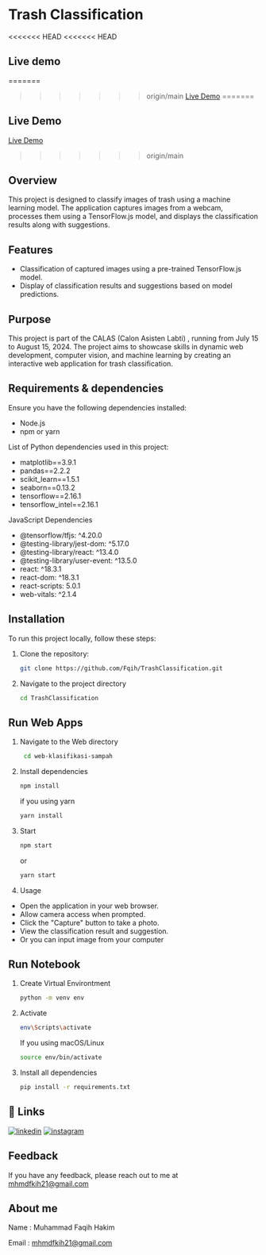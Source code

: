 # Trash Classification

<<<<<<< HEAD
<<<<<<< HEAD

## Live demo

=======
>>>>>>> origin/main
[Live Demo](https://trashclassification21.vercel.app)
=======
## Live Demo

[Live Demo](https://trash-classification21.vercel.app)
>>>>>>> origin/main


## Overview

This project is designed to classify images of trash using a machine learning model. The application captures images from a webcam, processes them using a TensorFlow.js model, and displays the classification results along with suggestions.

## Features

- Classification of captured images using a pre-trained TensorFlow.js model.
- Display of classification results and suggestions based on model predictions.

## Purpose

This project is part of the CALAS (Calon Asisten Labti) , running from July 15 to August 15, 2024. The project aims to showcase skills in dynamic web development, computer vision, and machine learning by creating an interactive web application for trash classification.

## Requirements & dependencies

Ensure you have the following dependencies installed:
- Node.js
- npm or yarn

List of Python dependencies used in this project:

- matplotlib==3.9.1
- pandas==2.2.2
- scikit_learn==1.5.1
- seaborn==0.13.2
- tensorflow==2.16.1
- tensorflow_intel==2.16.1

JavaScript Dependencies
- @tensorflow/tfjs: ^4.20.0
- @testing-library/jest-dom: ^5.17.0
- @testing-library/react: ^13.4.0
- @testing-library/user-event: ^13.5.0
- react: ^18.3.1
- react-dom: ^18.3.1
- react-scripts: 5.0.1
- web-vitals: ^2.1.4

## Installation

To run this project locally, follow these steps:

1. Clone the repository:
   ```bash
   git clone https://github.com/Fqih/TrashClassification.git
   ```
2. Navigate to the project directory
    ```bash
    cd TrashClassification
    ```
## Run Web Apps

1. Navigate to the Web directory

   ```bash
    cd web-klasifikasi-sampah
    ```
2. Install dependencies
    ```bash
    npm install
    ```
    if you using yarn

    ```bash
    yarn install
    ```
3. Start
    ```bash
    npm start
    ```
    or

    ```bash
    yarn start
    ```
4. Usage

- Open the application in your web browser.
- Allow camera access when prompted.
- Click the "Capture" button to take a photo.
- View the classification result and suggestion.
- Or you can input image from your computer

## Run Notebook

1. Create Virtual Environtment

    ```bash
    python -m venv env
    ```
2. Activate

     ```bash
    env\Scripts\activate 
    ```
    If you using macOS/Linux

     ```bash
    source env/bin/activate
    ```
4. Install all dependencies
    ```bash
    pip install -r requirements.txt
    ```

## 🔗 Links
[![linkedin](https://img.shields.io/badge/linkedin-0A66C2?style=for-the-badge&logo=linkedin&logoColor=white)](https://www.linkedin.com/in/faqih-hakim/)
[![instagram](https://img.shields.io/badge/instagram-000?style=for-the-badge&logo=instagram&logoColor=white)](https://www.instagram.com/fqihhkim21_/?hl=id)


## Feedback

If you have any feedback, please reach out to me at mhmdfkih21@gmail.com


## About me

Name    : Muhammad Faqih Hakim 

Email : mhmdfkih21@gmail.com
